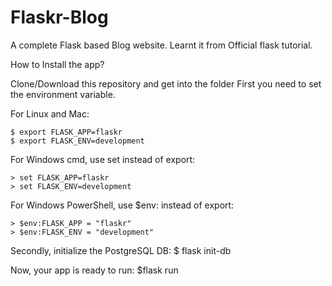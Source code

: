 # Flaskr-Blog

A complete Flask based Blog website. Learnt it from Official flask tutorial.

How to Install the app?

Clone/Download this repository and get into the folder
First you need to set the environment variable.

For Linux and Mac:

    $ export FLASK_APP=flaskr
    $ export FLASK_ENV=development



For Windows cmd, use set instead of export:

    > set FLASK_APP=flaskr
    > set FLASK_ENV=development



For Windows PowerShell, use $env: instead of export:

    > $env:FLASK_APP = "flaskr"
    > $env:FLASK_ENV = "development"


Secondly, initialize the PostgreSQL DB:
    $ flask init-db

Now, your app is ready to run:
    $flask run
